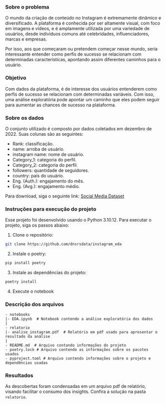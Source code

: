 ### Sobre o problema

O mundo da criação de conteúdo no Instagram é extremamente dinâmico e 
diversificado. A plataforma é conhecida por ser altamente visual, com foco em 
imagens e vídeos, e é amplamente utilizada por uma variedade de usuários, desde 
indivíduos comuns até celebridades, influenciadores, marcas e empresas.

Por isso, aos que começaram ou pretendem começar nesse mundo, seria interessante
entender como perfis de sucesso se relacionam com determinadas características,
apontando assim diferentes caminhos para o usuário.

### Objetivo

Com dados da plataforma, é de interesse dos usuários entenderem como perfis de
sucesso se relacionam com determinadas variáveis. Com isso, uma análise 
exploratória pode apontar um caminho que eles podem seguir para aumentar as 
chances de sucesso na plataforma.

### Sobre os dados

O conjunto utilizado é composto por dados coletados em dezembro de 2022. Suas 
colunas são as seguintes:
- Rank: classificação.
- name: arroba de usuário.
- instagram name: nome de usuário.
- Category_1: categoria do perfil.
- Category_2: categoria do perfil.
- followers: quantidade de seguidores.
- country: país do usuário.
- Eng. (Auth.): engajamento do mês.
- Eng. (Avg.): engajamento médio.

Para download, siga o seguinte link: [Social Media Dataset](https://www.kaggle.com/datasets/ramjasmaurya/top-1000-social-media-channels)

### Instruções para execução do projeto

Esse projeto foi desenvolvido usando o Python 3.10.12. Para executar o projeto,
siga os passos abaixo:

1. Clone o repositório:
```sh
git clone https://github.com/dnsrsdata/instagram_eda
```
2. Instale o poetry:
```sh
pip install poetry
```
3. Instale as dependências do projeto:
```sh
poetry install
```
4. Execute o notebook

### Descrição dos arquivos

    - notebooks
    |- EDA.ipynb  # Notebook contendo a análise exploratória dos dados
    |
    - relatorio
    |- analise_instagram.pdf  # Relatório em pdf usado para apresentar o resultado da análise 
    |
    - README.md  # Arquivo contando informações do projeto
    - poetry.lock # Arquivo contendo as informações sobre os pacotes usados
    - pyproject.toml # Arquivo contendo informações sobre o projeto e dependências usadas

### Resultados

As descobertas foram condensadas em um arquivo pdf de relatório, visando
facilitar o consumo dos insights. Confira a solução na pasta ```relatorio```.